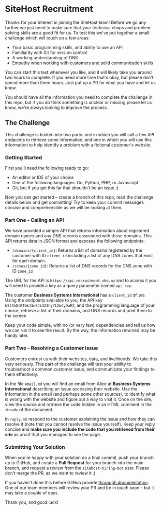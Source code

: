 # SiteHost Recruitment

Thanks for your interest in joining the SiteHost team! Before we go any further we just need to make sure that your technical chops and problem solving skills are a good fit for us. To test this we've put together a small challenge which will touch on a few areas:

- Your basic programming skills, and ability to use an API
- Familiarity with Git for version control
- A working understanding of DNS
- Empathy when working with customers and solid communication skills

You can start this test whenever you like, and it will likely take you around two hours to complete. If you need more time that's okay, but please don't spend more than three hours. Just put up a PR for what you have and let us know.

You should have all the information you need to complete the challenge in this repo, but if you do think something is unclear or missing please let us know, we're always looking to improve the process.

## The Challenge
This challenge is broken into two parts: one in which you will call a few API endpoints to retrieve some information, and one in which you will use this information to help identify a problem with a fictional customer's website.

### Getting Started
First you'll need the following ready to go:

- An editor or IDE of your choice
- One of the following languages: Go, Python, PHP, or Javascript
- Git, but if you got this far that shouldn't be an issue ;)

Now you can get started – create a branch of this repo, read the challenge details below and get committing! Try to keep your commit messages concise and comprehensible as we will be looking at them.

### Part One - Calling an API
We have provided a simple API that returns information about registered domain names and any DNS records associated with those domains. This API returns data in JSON format and exposes the following endpoints:

- `/domains/{client_id}`: Returns a list of domains registered by the customer with ID `client_id` including a list of any DNS zones that exist for each domain.
- `/zones/{zone_id}`: Returns a list of DNS records for the DNS zone with ID `zone_id`

The URL for the API is `https://api.recruitment.shq.nz` and to access it you will need to provide a key as a query parameter named `api_key`.

The customer **Business Systems International** has a `client_id` of `100`. Using the endpoints available to you, the API key `h523hDtETbkJ3nSJL323hjYLXbCyDaRZ`, and the programming language of your choice, retrieve a list of their domains, and DNS records and print them to the screen.

Keep your code simple, with no (or very few) dependencies and tell us how we can run it to see the result. By the way, the information returned may be handy later.

### Part Two - Resolving a Customer Issue
Customers entrust us with their websites, data, and livelihoods. We take this very seriously. This part of the challenge will test your ability to troubleshoot a common customer issue, and communicate your findings to them effectively.

In the file `email.md` you will find an email from Alice at **Business Systems International** describing an issue accessing their website. Use the information in the email (and perhaps some other sources), to identify what is wrong with the website and figure out a way to visit it. Once on the site, view the source and retrieve the code hidden in an HTML comment in the `<head>` of the document.

In `reply.md` respond to the customer explaining the issue and how they can resolve it (note that you cannot resolve the issue yourself). Keep your reply concise and **make sure you include the code that you retrieved from their site** as proof that you managed to see the page.

### Submitting Your Solution
When you're happy with your solution do a final commit, push your branch up to GitHub, and create a **Pull Request** for your branch into the main branch, and request a review from the `sitehost-hiring-bot` user. Please don't merge the PR, as we want to review it ;).

If you haven't done this before GitHub provide [thorough documentation](https://docs.github.com/en/pull-requests/collaborating-with-pull-requests/proposing-changes-to-your-work-with-pull-requests/creating-a-pull-request). One of our team members will review your PR and be in touch soon – but it may take a couple of days.

Thank you, and good luck!
